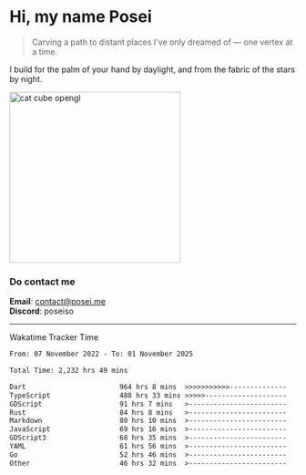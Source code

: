 # Hi, my name Posei  
> Carving a path to distant places I've only dreamed of — one vertex at a time.  

I build for the palm of your hand by daylight, and from the fabric of the stars by night.

  <img src="https://github.com/user-attachments/assets/54c92bc8-af3e-4bf1-b442-e889f1c01633" width="300" alt="cat cube opengl" />

### Do contact me

**Email**: [contact@posei.me](mailto:contact@posei.me)  
**Discord**: poseiso

---

Wakatime Tracker Time

<!--START_SECTION:waka-->

```txt
From: 07 November 2022 - To: 01 November 2025

Total Time: 2,232 hrs 49 mins

Dart                       964 hrs 8 mins  >>>>>>>>>>>--------------   43.19 %
TypeScript                 488 hrs 33 mins >>>>>--------------------   21.88 %
GDScript                   91 hrs 7 mins   >------------------------   04.08 %
Rust                       84 hrs 8 mins   >------------------------   03.77 %
Markdown                   80 hrs 10 mins  >------------------------   03.59 %
JavaScript                 69 hrs 16 mins  >------------------------   03.10 %
GDScript3                  68 hrs 35 mins  >------------------------   03.07 %
YAML                       61 hrs 56 mins  >------------------------   02.77 %
Go                         52 hrs 46 mins  >------------------------   02.36 %
Other                      46 hrs 32 mins  >------------------------   02.08 %
```

<!--END_SECTION:waka-->
